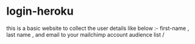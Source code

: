# login-heroku
this is a basic website to collect the user details like below :- 
first-name , last name , and email to your mailchimp account audience list /
